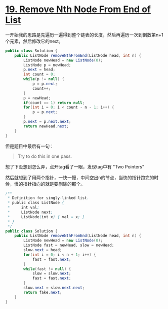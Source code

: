 # [19. Remove Nth Node From End of List](https://leetcode.com/problems/remove-nth-node-from-end-of-list/)

一开始我的思路是先遍历一遍得到整个链表的长度，然后再遍历一次到倒数第n+1个元素，然后修改它的next。

```java
public class Solution {
    public ListNode removeNthFromEnd(ListNode head, int n) {
        ListNode newHead = new ListNode(0);
        ListNode p = newHead;
        p.next = head;
        int count = 0;
        while(p != null) {
            p = p.next;
            count++;
        }
        p = newHead;
        if(count == 1) return null;
        for(int i = 0; i < count - n - 1; i++) {
            p = p.next;
        }
        p.next = p.next.next;
        return newHead.next;
    }
}
```

但是题目中最后有一句：

> Try to do this in one pass.

想了下没想到怎么弄，点开tag看了一眼，发现tag中有 "Two Pointers"

然后就想到了用两个指针，一快一慢，中间空出n的节点，当快的指针跑完的时候，慢的指针指向的就是要删除的那个。 

```java
/**
 * Definition for singly-linked list.
 * public class ListNode {
 *     int val;
 *     ListNode next;
 *     ListNode(int x) { val = x; }
 * }
 */
public class Solution {
    public ListNode removeNthFromEnd(ListNode head, int n) {
        ListNode newHead = new ListNode(0);
        ListNode fast = newHead, slow = newHead;
        slow.next = head;
        for(int i = 0; i < n + 1; i++) {
            fast = fast.next;
        }
        while(fast != null) {
            slow = slow.next;
            fast = fast.next;
        }
        slow.next = slow.next.next;
        return fake.next;
    }
}
```